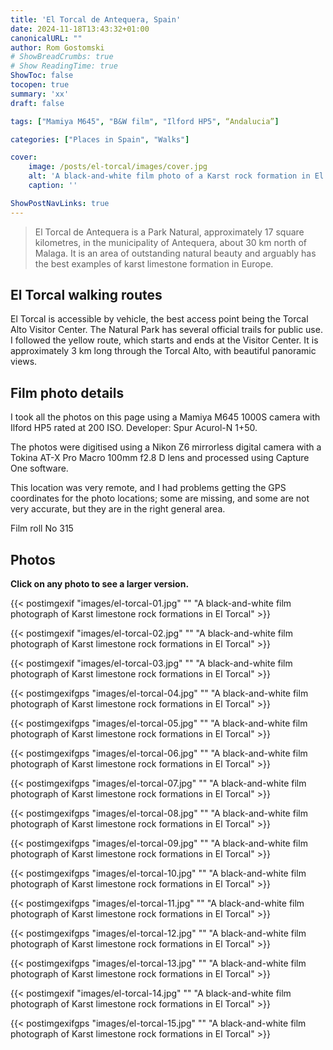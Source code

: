 ```yaml
---
title: 'El Torcal de Antequera, Spain'
date: 2024-11-18T13:43:32+01:00
canonicalURL: ""
author: Rom Gostomski
# ShowBreadCrumbs: true
# Show ReadingTime: true
ShowToc: false
tocopen: true
summary: 'xx'
draft: false

tags: ["Mamiya M645", "B&W film", "Ilford HP5", “Andalucia”]

categories: ["Places in Spain", "Walks"]

cover:
    image: /posts/el-torcal/images/cover.jpg
    alt: 'A black-and-white film photo of a Karst rock formation in El Torcal de Antequera'
    caption: ''

ShowPostNavLinks: true
---
```

> El Torcal de Antequera is a Park Natural, approximately 17 square kilometres, in the municipality of Antequera, about 30 km north of Malaga. It is an area of outstanding natural beauty and arguably has the best examples of karst limestone formation in Europe.

## El Torcal walking routes

El Torcal is accessible by vehicle, the best access point being the Torcal Alto Visitor Center. The Natural Park has several official trails for public use. I followed the yellow route, which starts and ends at the Visitor Center. It is approximately 3 km long through the Torcal Alto, with beautiful panoramic views. 

## Film photo details

I took all the photos on this page using a Mamiya M645 1000S camera with Ilford HP5 rated at 200 ISO. Developer: Spur Acurol-N 1+50.

The photos were digitised using a Nikon Z6 mirrorless digital camera with a Tokina AT-X Pro Macro 100mm f2.8 D lens and processed using Capture One software.

This location was very remote, and I had problems getting the GPS coordinates for the photo locations; some are missing, and some are not very accurate, but they are in the right general area.

Film roll No 315

## Photos

**Click on any photo to see a larger version.**

{{< postimgexif "images/el-torcal-01.jpg" 
"" 
"A black-and-white film photograph of Karst limestone rock formations in El Torcal" >}}

{{< postimgexif "images/el-torcal-02.jpg" 
"" 
"A black-and-white film photograph of Karst limestone rock formations in El Torcal" >}}

{{< postimgexif "images/el-torcal-03.jpg" 
"" 
"A black-and-white film photograph of Karst limestone rock formations in El Torcal" >}}

{{< postimgexifgps "images/el-torcal-04.jpg" 
"" 
"A black-and-white film photograph of Karst limestone rock formations in El Torcal" >}}

{{< postimgexifgps "images/el-torcal-05.jpg" 
"" 
"A black-and-white film photograph of Karst limestone rock formations in El Torcal" >}}

{{< postimgexifgps "images/el-torcal-06.jpg" 
"" 
"A black-and-white film photograph of Karst limestone rock formations in El Torcal" >}}

{{< postimgexifgps "images/el-torcal-07.jpg" 
"" 
"A black-and-white film photograph of Karst limestone rock formations in El Torcal" >}}

{{< postimgexifgps "images/el-torcal-08.jpg" 
"" 
"A black-and-white film photograph of Karst limestone rock formations in El Torcal" >}}

{{< postimgexifgps "images/el-torcal-09.jpg" 
"" 
"A black-and-white film photograph of Karst limestone rock formations in El Torcal" >}}

{{< postimgexifgps "images/el-torcal-10.jpg" 
"" 
"A black-and-white film photograph of Karst limestone rock formations in El Torcal" >}}

{{< postimgexifgps "images/el-torcal-11.jpg" 
"" 
"A black-and-white film photograph of Karst limestone rock formations in El Torcal" >}}

{{< postimgexifgps "images/el-torcal-12.jpg" 
"" 
"A black-and-white film photograph of Karst limestone rock formations in El Torcal" >}}

{{< postimgexifgps "images/el-torcal-13.jpg" 
"" 
"A black-and-white film photograph of Karst limestone rock formations in El Torcal" >}}

{{< postimgexif "images/el-torcal-14.jpg" 
"" 
"A black-and-white film photograph of Karst limestone rock formations in El Torcal" >}}

{{< postimgexifgps "images/el-torcal-15.jpg" 
"" 
"A black-and-white film photograph of Karst limestone rock formations in El Torcal" >}}

